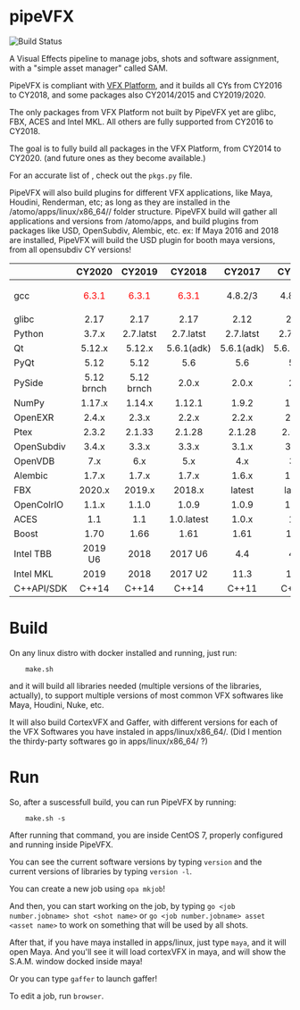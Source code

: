 pipeVFX
=======
![Build Status](http://jenkins.hradec.com:62346/buildStatus/icon?job=pipeVFX%2FpipeVFX%2Fdevel)

A Visual Effects pipeline to manage jobs, shots and software assignment, with a "simple asset manager" called SAM.

PipeVFX is compliant with [VFX Platform](https://vfxplatform.com/), and it builds all CYs from  CY2016 to CY2018, and some packages also CY2014/2015 and CY2019/2020.

The only packages from VFX Platform not built by PipeVFX yet are glibc, FBX, ACES and Intel MKL. All others are fully supported from CY2016 to CY2018.

The goal is to fully build all packages in the VFX Platform, from CY2014 to CY2020. (and future ones as they become available.)

For an accurate list of , check out the `pkgs.py` file.

PipeVFX will also build plugins for different VFX applications, like Maya, Houdini, Renderman, etc; as long as they are installed in the /atomo/apps/linux/x86_64/<apps>/<versions>
folder structure. PipeVFX build will gather all applications and versions from /atomo/apps, and build plugins from packages like USD, OpenSubdiv, Alembic, etc.
ex: If Maya 2016 and 2018 are installed, PipeVFX will build the USD plugin for booth maya versions, from all opensubdiv CY versions!


|           |   CY2020  |   CY2019  |   CY2018  |   CY2017  |   CY2016  |   CY2015  |   CY2014  |
| :----     | :-------: | :-------: | :-------: | :-------: | :-------: | :-------: | :-------: |
| gcc       | <p style='color:red'>6.3.1</p>     | <p style='color:red'>6.3.1</p>     | <p style='color:red'>6.3.1</p>     | 4.8.2/3   | 4.8.2/3   | 4.8.2	    | 4.1.2     |
| glibc     | 2.17      | 2.17      | 2.17      | 2.12      | 2.12      | 2.12	    |           |
| Python    | 3.7.x     | 2.7.latst | 2.7.latst | 2.7.latst | 2.7.latst | 2.7.x	    | 2.7.3     |
| Qt        | 5.12.x    | 5.12.x	| 5.6.1(adk)| 5.6.1(adk)| 5.6.1(adk)| 4.8.x     | 4.8.5     |
| PyQt	    | 5.12      | 5.12      | 5.6       | 5.6       | 5.6	 	|           |           |
| PySide	| 5.12 brnch| 5.12 brnch| 2.0.x     | 2.0.x     | 2.0       | 1.2.x     | 1.2       |
| NumPy     | 1.17.x	| 1.14.x	| 1.12.1	| 1.9.2	    | 1.9.2	 	|           |           |
| OpenEXR	| 2.4.x     | 2.3.x     | 2.2.x     | 2.2.x     | 2.2.x     | 2.2.x     | 2.0.1     |
| Ptex      | 2.3.2     | 2.1.33	| 2.1.28	| 2.1.28	| 2.0.42	|           |           |
| OpenSubdiv| 3.4.x     | 3.3.x     | 3.3.x     | 3.1.x     | 3.0.x     | 2.5.x     | 2.3.3     |
| OpenVDB   | 7.x       | 6.x       | 5.x       | 4.x       | 3.x       | 3.0.x	    |           |
| Alembic	| 1.7.x     | 1.7.x     | 1.7.x     | 1.6.x     | 1.5.8     | 1.5.x     | 1.5.x     |
| FBX       | 2020.x	| 2019.x	| 2018.x	| latest	| latest	| latest	| 2015      |
| OpenColrIO| 1.1.x     | 1.1.0     | 1.0.9     | 1.0.9     | 1.0.9     | 1.0.9     | 1.0.7     |
| ACES      | 1.1       | 1.1       | 1.0.latest| 1.0.x     | 1.0	 	|           |           |
| Boost     | 1.70      | 1.66      | 1.61      | 1.61      | 1.55      | 1.55      | 1.53      |
| Intel TBB | 2019 U6   | 2018      | 2017 U6   | 4.4       | 4.3       | 4.2       | 4.1       |
| Intel MKL	| 2019      | 2018      | 2017 U2   | 11.3      | 11.3      |           |           |	 	 
| C++API/SDK| C++14     | C++14     | C++14     | C++11     | C++11	 	|           |           |


Build
=====

On any linux distro with docker installed and running, just run:
```
    make.sh
```

and it will build all libraries needed (multiple versions of the libraries, actually), to support multiple versions of most common VFX softwares like Maya, Houdini, Nuke, etc.

It will also build CortexVFX and Gaffer, with different versions for each of the VFX Softwares you have instaled in apps/linux/x86_64/. (Did I mention the thirdy-party softwares go in apps/linux/x86_64/ ?)


Run
===
So, after a suscessfull build, you can run PipeVFX by running:

```
    make.sh -s
```

After running that command, you are inside CentOS 7, properly configured and running inside PipeVFX.

You can see the current software versions by typing `version` and the current versions of libraries by typing `version -l`.

You can create a new job using `opa mkjob`!

And then, you can start working on the job, by typing `go <job number.jobname> shot <shot name>` or `go <job number.jobname> asset <asset name>` to work on something that will be used by all shots.

After that, if you have maya installed in apps/linux, just type `maya`, and it will open Maya. And you'll see it will load cortexVFX in maya, and will show the S.A.M. window docked inside maya!

Or you can type `gaffer` to launch gaffer!

To edit a job, run `browser`.
